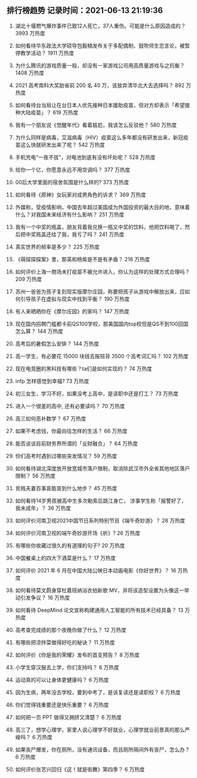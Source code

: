 
## 排行榜趋势 记录时间：2021-06-13 21:19:36
  
  1. 湖北十堰燃气爆炸事件已致12人死亡，37人重伤。可能是什么原因造成的？ 3993 万热度
    
  2. 如何看待华东政法大学硕导包毅楠发布关于多配偶制、鼓吹师生恋言论，被暂停教学活动？ 1911 万热度
    
  3. 为什么腾讯的游戏质量一般，却没有一家游戏公司用高质量游戏与之抗衡？ 1408 万热度
    
  4. 2021 高考南科大奖励省前 200 名 40 万，该放弃清华北大去选择吗？ 892 万热度
    
  5. 如何看待台当局让在台日本人优先接种日本援助疫苗，但对方却表示「希望接种大陆疫苗」？ 619 万热度
    
  6. 我有一个朋友说《觉醒年代》看着尴尬，我该怎么反驳他？ 580 万热度
    
  7. 为什么同样是病毒，艾滋病毒（HIV）疫苗这么多年都没有研发出来，新冠疫苗这么快就研发出来了呢？ 542 万热度
    
  8. 手机充电“一夜不拔”，对电池到底有没有坏处呢？ 528 万热度
    
  9. 给你一个亿，你愿意永远不用空调吗？ 377 万热度
    
  10. 00后大学里面的宿舍氛围是什么样的? 373 万热度
    
  11. 如何看待《原神》女玩家对成男角色的诉求？ 369 万热度
    
  12. 外媒称，受疫情影响，中国去年超过美国成为外国投资的最大目的地，意味着什么？对我国未来经济有什么影响？ 251 万热度
    
  13. 我有一个中奖的瓶盖，朋友背着我兑换一瓶又中奖的饮料，他把饮料喝了，然后把中奖瓶盖还给了我，我亏了吗？ 241 万热度
    
  14. 真实世界的帧率是多少？ 225 万热度
    
  15. 《萌探探探案》里，那英和杨紫是不是有矛盾？ 216 万热度
    
  16. 如何评价上海一商场未打疫苗不被允许进入，你认为这样的处理方式合理吗？ 209 万热度
    
  17. 苏州一爸爸为孩子复刻现实版摩尔庄园，称要把孩子从游戏中解放出来，应如何引导孩子在虚拟与现实中找到平衡？ 190 万热度
    
  18. 有人来晒晒你在《摩尔庄园》的家吗？ 147 万热度
    
  19. 现在国内招聘门槛都卡前QS100学校，那美国国内top校但是QS不到100回国怎么算？ 144 万热度
    
  20. 高考后的暑假怎么安排？ 144 万热度
    
  21. 高一学生，有必要花 15000 块钱去报班背 3500 个高考词汇吗？ 102 万热度
    
  22. 现在电竞圈的黑科技有哪些？ta们是如何实现的？ 74 万热度
    
  23. infp 怎样感觉到幸福? 73 万热度
    
  24. 初三女生，学习不好，如果没考上高中，是读职中还是打工？ 73 万热度
    
  25. 进入一个很差的高中, 还有必要读吗？ 70 万热度
    
  26. 高三如何恶补数学？ 67 万热度
    
  27. 如果不考虑钱，你最向往怎样的生活？ 66 万热度
    
  28. 能否谈谈目前财务界所谓的「业财融合」？ 64 万热度
    
  29. 你们高考时遇到过哪些突发情况？ 59 万热度
    
  30. 如何看待湖北深度放开放宽城市落户限制，取消除武汉市外全省其他地区落户限制？ 56 万热度
    
  31. 贫贱夫妻百事哀能哀到什么地步？ 45 万热度
    
  32. 如何看待14岁男孩被高中生多次勒索后跳江身亡， 涉事学生称「报警好了，我未成年」？ 36 万热度
    
  33. 如何评价河南卫视2021中国节日系列特别节目《端午奇妙游》？ 28 万热度
    
  34. 如何评价河南卫视的端午奇妙游开场《祈》? 26 万热度
    
  35. 有哪些你收藏过很久的有道理的句子? 20 万热度
    
  36. 中国餐桌上的四大下酒菜是什么？ 17 万热度
    
  37. 如何评价 2021 年 6 月在中国大陆公映日本动画电影《你好世界》？ 16 万热度
    
  38. 如何看待莫文蔚身穿杜嘉班纳浴衣拍新歌 MV，并将该造型设置为头像这一举动引发争议？ 16 万热度
    
  39. 如何看待 DeepMind 论文宣称构建通用人工智能的所有技术已经具备？ 13 万热度
    
  40. 高考查完成绩的那个夜晚你做了什么？ 12 万热度
    
  41. 有哪些把凉拌菜做得好吃的秘诀？ 11 万热度
    
  42. 如何评价《你是我的荣耀》发布的首支预告？ 8 万热度
    
  43. 小学生穿汉服去上学，你们支持吗？ 6 万热度
    
  44. 运动真的可以让身体更健康吗？ 6 万热度
    
  45. 因为生病，两年没去学校，要到中考了，是该复读还是读职校？ 6 万热度
    
  46. 你们觉得钱重要还是快乐重要？ 6 万热度
    
  47. 如何把一页 PPT 做得又拥挤又清楚？ 6 万热度
    
  48. 高三了，想学心理学，家里人说心理学不好就业，心理学就业前景真的那么严峻吗？ 6 万热度
    
  49. 如果丧尸爆发，你在厕所，没有通讯设备，而且厕所隔间外有丧尸，怎么办？ 6 万热度
    
  50. 如何评价张艺兴回归《这！就是街舞》第四季？ 6 万热度
    
